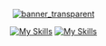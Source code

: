 <div align="center">

[![banner_transparent](https://i.ibb.co/sw8GkGV/banner-gh.png)](https://davidpeterson.me)

[![My Skills](https://skillicons.dev/icons?i=django,fastapi,flask,nodejs,html,linux,docker,aws,gcp,azure,redis,cloudflare,heroku,nginx,vercel)](https://davidpeterson.me)
[![My Skills](https://skillicons.dev/icons?i=git,github,gitlab,js,py,mongodb,mysql,postgres,linux,ps,postman,vscode)](https://davidpeterson.me)

</div>
